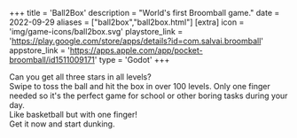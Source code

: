 +++
title = 'Ball2Box'
description = "World's first Broomball game."
date = 2022-09-29
aliases = ["ball2box","ball2box.html"]
[extra]
icon = 'img/game-icons/ball2box.svg'
playstore_link = 'https://play.google.com/store/apps/details?id=com.salvai.broomball'
appstore_link = 'https://apps.apple.com/app/pocket-broomball/id1511009171'
type = 'Godot'
+++

Can you get all three stars in all levels?  
Swipe to toss the ball and hit the box in over 100 levels. Only one finger needed so it's the perfect game for school or other boring tasks during your day.  
Like basketball but with one finger!  
Get it now and start dunking.